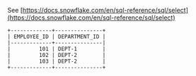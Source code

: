 See [https://docs.snowflake.com/en/sql-reference/sql/select](https://docs.snowflake.com/en/sql-reference/sql/select)
```
+-------------+---------------+
| EMPLOYEE_ID | DEPARTMENT_ID |
|-------------+---------------|
|         101 | DEPT-1        |
|         102 | DEPT-2        |
|         103 | DEPT-2        |
+-------------+---------------+
```
